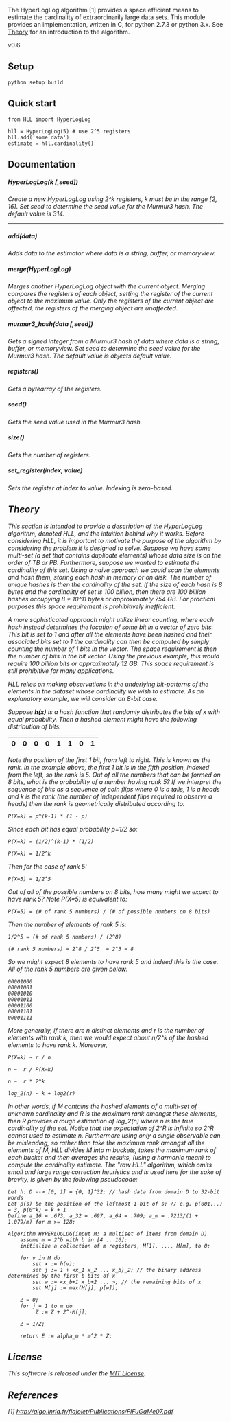 The HyperLogLog algorithm [1] provides a space efficient means to estimate the
cardinality of extraordinarily large data sets. This module provides an
implementation, written in C, for python 2.7.3 or python 3.x. See 
<a href="#theory">Theory</a> for an introduction to the algorithm.

v0.6

## Setup

    python setup build

## Quick start

    from HLL import HyperLogLog
    
    hll = HyperLogLog(5) # use 2^5 registers
    hll.add('some data')
    estimate = hll.cardinality()
  
## Documentation

##### HyperLogLog(<i>k [,seed])

Create a new HyperLogLog using 2^<i>k</i> registers, <i>k</i> must be in the 
range [2, 16]. Set <i>seed</i> to determine the seed value for the Murmur3 
hash. The default value is 314.

* * *

##### add(<i>data</i>)

Adds <i>data</i> to the estimator where <i>data</i> is a string, buffer, or 
memoryview.

##### merge(<i>HyperLogLog</i>)

Merges another HyperLogLog object with the current object. Merging compares the 
registers of each object, setting the register of the current object to the 
maximum value. Only the registers of the current object are affected, the 
registers of the merging object are unaffected.

##### murmur3_hash(<i>data [,seed]</i>)

Gets a signed integer from a Murmur3 hash of <i>data</i> where <i>data</i> is a 
string, buffer, or memoryview. Set <i>seed</i> to determine the seed
value for the Murmur3 hash. The default value is objects default value.

##### registers()

Gets a bytearray of the registers.

##### seed()

Gets the seed value used in the Murmur3 hash.

##### size()

Gets the number of registers.

##### set_register(<i>index, value</i>)

Sets the register at <i>index</i> to <i>value</i>. Indexing is zero-based.

## Theory <a name='theory'></a>

This section is intended to provide a description of the HyperLogLog algorithm,
denoted HLL, and the intuition behind why it works. Before considering HLL, it 
is important to motivate the purpose of the algorithm by considering the problem 
it is designed to solve. Suppose we have some multi-set (a set that contains 
duplicate elements) whose data size is on the order of TB or PB. Furthermore,
suppose we wanted to estimate the cardinality of this set. Using a naive approach
we could scan the elements and hash them, storing each hash in memory or on disk.
The number of unique hashes is then the cardinality of the set. If the size of 
each hash is 8 bytes and the cardinality of set is 100 billion, then there
are 100 billion hashes occupying 8 * 10^11 bytes or approximately 754 GB. For 
practical purposes this space requirement is prohibitively inefficient. 

A more sophisticated approach might utilize linear counting, where each hash 
instead determines the location of some bit in a vector of zero bits. This 
bit is set to 1 and after all the elements have been hashed and their associated 
bits set to 1 the cardinality can then be computed by simply counting the number 
of 1 bits in the vector. The space requirement is then the number of bits in the 
bit vector. Using the previous example, this would require 100 billion bits or 
approximately 12 GB. This space requirement is still prohibitive for many 
applications. 

HLL relies on making observations in the underlying bit-patterns of the elements 
in the dataset whose cardinality we wish to estimate. As an explanatory example, 
we will consider an 8-bit case.

Suppose <b>h(<i>x</i>)</b> is a hash function that randomly distributes the bits
of <i>x</i> with equal probability. Then a hashed element might have the 
following distribution of bits:
  
|  0  | 0  | 0  | 0  | 1  | 1  | 0  | 1  |
| --- |:--:|:--:|:--:|:--:|:--:|:--:| --:|

Note the position of the first 1 bit, from left to right. This is known as the
rank. In the example above, the first 1 bit is in the fifth position, indexed 
from the left, so the rank is 5. Out of all the numbers that can be formed on 
8 bits, what is the probability of a number having rank 5? If we interpret the 
sequence of bits as a sequence of coin flips where 0 is a tails, 1 is a heads 
and k is the rank (the number of independent flips required to observe a heads) 
then the rank is geometrically distributed according to:

    P(X=k) = p^(k-1) * (1 - p)

Since each bit has equal probability p=1/2 so:

    P(X=k) = (1/2)^(k-1) * (1/2)
	
	P(X=k) = 1/2^k
	
Then for the case of rank 5: 

    P(X=5) = 1/2^5

Out of all of the possible numbers on 8 bits, how many might we expect to have 
rank 5? Note P(X=5) is equivalent to:

    P(X=5) = (# of rank 5 numbers) / (# of possible numbers on 8 bits)
    
Then the number of elements of rank 5 is:

    1/2^5 = (# of rank 5 numbers) / (2^8)

    (# rank 5 numbers) = 2^8 / 2^5  = 2^3 = 8

So we might expect 8 elements to have rank 5 and indeed this is the case. All of
the rank 5 numbers are given below:

    00001000
    00001001
    00001010
    00001011
    00001100
    00001101
    00001111

More generally, if there are n distinct elements and r is the number of elements 
with rank k, then we would expect about n/2^k of the hashed elements to have 
rank k. Moreover,

    P(X=k) ~ r / n	
	
    n ~  r / P(X=k)
	
    n ~  r * 2^k
	
    log_2(n) ~ k + log2(r)
	
In other words, if M contains the hashed elements of a multi-set of unknown 
cardinality and R is the maximum rank amongst these elements, then R provides 
a rough estimation of log_2(n) where n is the true cardinality of the set. 
Notice that the expectation of 2^R is infinite so 2^R cannot used to estimate n. 
Furthermore using only a single observable can be misleading, so rather than 
take the maximum rank amongst all the elements of M, HLL divides M into m buckets, 
takes the maximum rank of each bucket and then averages the results, 
(using a harmonic mean) to compute the cardinality estimate. The "raw HLL" 
algorithm, which omits small and large range correction heuristics
and is used here for the sake of brevity, is given by the following pseudocode:

```
Let h: D --> [0, 1] = {0, 1}^32; // hash data from domain D to 32-bit words
Let p(s) be the position of the leftmost 1-bit of s; // e.g. p(001...) = 3, p(0^k) = k + 1
Define a_16 = .673, a_32 = .697, a_64 = .709; a_m = .7213/(1 + 1.079/m) for m >= 128;

Algorithm HYPERLOGLOG(input M: a multiset of items from domain D)
    assume m = 2^b with b in [4 .. 16];
    initialize a collection of m registers, M[1], ..., M[m], to 0;
	
	for v in M do
	    set x := h(v);
		set j := 1 + <x_1 x_2 ... x_b}_2; // the binary address determined by the first b bits of x
		set w := <x_b+1 x_b+2 ... >; // the remaining bits of x
		set M[j] := max(M[j], p[w]);
		
	Z = 0;
	for j = 1 to m do
	     Z := Z + 2^-M[j];
	
	Z = 1/Z;
	
	return E := alpha_m * m^2 * Z;
```
    
## License

This software is released under the [MIT License](https://gist.github.com/ascv/5123769).

## References

[1] http://algo.inria.fr/flajolet/Publications/FlFuGaMe07.pdf
